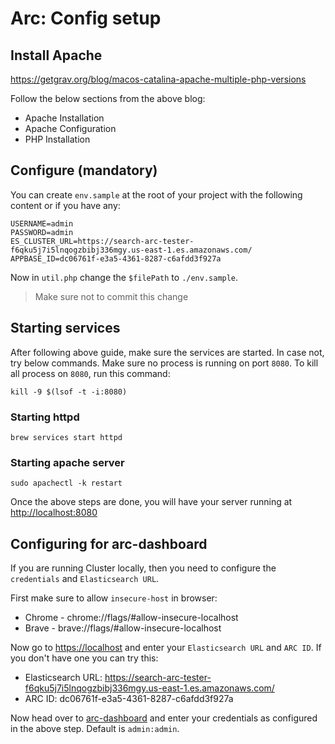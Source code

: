 # Arc: Config setup

## Install Apache

<https://getgrav.org/blog/macos-catalina-apache-multiple-php-versions>

Follow the below sections from the above blog:

- Apache Installation
- Apache Configuration
- PHP Installation

## Configure (mandatory)

You can create `env.sample` at the root of your project with the following content or if you have any:

```dotenv
USERNAME=admin
PASSWORD=admin
ES_CLUSTER_URL=https://search-arc-tester-f6qku5j7i5lnqogzbibj336mgy.us-east-1.es.amazonaws.com/
APPBASE_ID=dc06761f-e3a5-4361-8287-c6afdd3f927a
```

Now in `util.php` change the `$filePath` to `./env.sample`.

> Make sure not to commit this change

## Starting services

After following above guide, make sure the services are started. In case not, try below commands. Make sure no process is running on port `8080`.
To kill all process on `8080`, run this command:

```shell script
kill -9 $(lsof -t -i:8080)
```

### Starting httpd

```shell script
brew services start httpd
```

### Starting apache server

```shell script
sudo apachectl -k restart
```

Once the above steps are done, you will have your server running at <http://localhost:8080>

## Configuring for arc-dashboard

If you are running Cluster locally, then you need to configure the `credentials` and `Elasticsearch URL`.

First make sure to allow `insecure-host` in browser:

- Chrome - chrome://flags/#allow-insecure-localhost
- Brave - brave://flags/#allow-insecure-localhost

Now go to <https://localhost> and enter your `Elasticsearch URL` and `ARC ID`. If you don't have one you can try this:

- Elasticsearch URL: <https://search-arc-tester-f6qku5j7i5lnqogzbibj336mgy.us-east-1.es.amazonaws.com/>
- ARC ID: dc06761f-e3a5-4361-8287-c6afdd3f927a

Now head over to [arc-dashboard](https://arc-dashboard.appbase.io/?url=http://localhost:8080) and enter your credentials as configured in the above step. Default is `admin:admin`.
